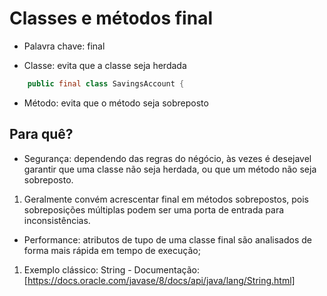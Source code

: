 # Classes e métodos final

- Palavra chave: final

- Classe: evita que a classe seja herdada

~~~Java
    public final class SavingsAccount {
~~~
- Método: evita que  o método seja sobreposto

## Para quê?

- Segurança: dependendo das regras do négócio, às vezes é desejavel garantir que uma classe não seja herdada, ou que um método não seja sobreposto.
1. Geralmente convém acrescentar final em métodos sobrepostos, pois sobreposições múltiplas podem ser uma porta de entrada para inconsistências.

- Performance: atributos de tupo de uma classe final são analisados de forma mais rápida em tempo de execução;
1. Exemplo clássico: String - Documentação:
[https://docs.oracle.com/javase/8/docs/api/java/lang/String.html]